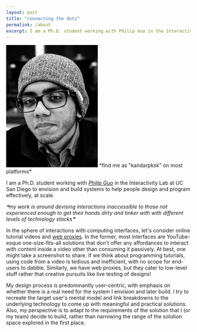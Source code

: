 ```yaml
---
layout: post
title: "connecting the dots"
permalink: /about
excerpt: I am a Ph.D. student working with Philip Guo in the Interactivity Lab at UC San Diego to envision and build systems to help people design and program effectively, at scale.
---
```


<!-- TODO \| what, how and why I think as I do \| coursework -->

<img src="/assets/headshot-kandarp.jpg" style="width: 30%; min-width: 250px;">
*find me as "kandarpksk" on most platforms*

<!-- note: sync with excerpt -->
I am a Ph.D. student working with *[Philip Guo](http://pgbovine.net)* in the Interactivity Lab at UC San Diego to envision and build systems to help people design and program effectively, at scale. <!-- I firmly believe that advancement in technology is at a stage where anything we might want to dream about is [within the realm of possibility](https://www.microsoft.com/buxtoncollection "please see the quote") as long as we are persistent. -->

*❝my work is around devising interactions inaccessible to those not experienced enough to get their hands dirty and tinker with with different levels of technology stacks❞*

In the sphere of interactions with computing interfaces, let's consider online tutorial videos and [web proxies](https://en.wikipedia.org/wiki/Proxy_server).
In the former, most interfaces are YouTube-esque one-size-fits-all solutions that don't offer any affordances to interact with content inside a video other than consuming it passively. At best, one might take a screenshot to share. If we think about programming tutorials, using code from a video is tedious and inefficient, with no scope for end-users to dabble.
Similarly, we have web proxies, but they cater to low-level stuff rather that creative pursuits like live testing of designs!

My design process is predominantly user-centric, with emphasis on whether there is a real need for the system I envision and later build. I try to recreate the target user's mental model and link breakdowns to the underlying technology to come up with meaningful and practical solutions.
Also, my perspective is to adapt to the requirements of the solution that I (or my team) decide to build, rather than narrowing the range of the solution space explored in the first place.

<!-- My research is focused on building scalable, user-centered systems to help people design and code effectively. Here is a quick overview of (the different areas of) my work:
- [Codemotion](codemotion): reimagining interactions with programming tutorial screencasts to make them easier to find, navigate and practice with, by extracting source code edits from videos. -->
<!-- "this list will be populated as my Ph.D. progresses :)
- [Marionette](marionette): I am currently working on enabling user testing with front-end-only prototypes, by helping a facilitator imitate (wizard-of-oz) backend logic in real-time.
- Future ideas: Augmenting the coding-debugging workflow with a learning angle when a programmer is stuck and needs help -- among the ways is adapting ELIZA (a chatbot that mimics a psychotherapist) to aid self-reflection. -->
